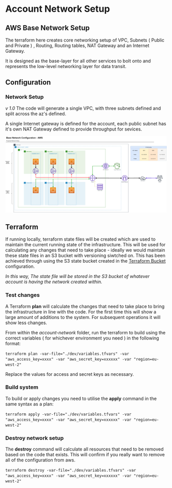 # Account Network Setup

## AWS Base Network Setup

The terraform here creates core networking setup of VPC, Subnets ( Public and Private ) , Routing, Routing tables, NAT Gateway and an Internet Gateway.

It is designed as the base-layer for all other services to bolt onto and represents the low-level networking layer for data transit.

## Configuration

### Network Setup

*v 1.0*
The code will generate a single VPC, with three subnets defined and split across the az's defined.

A single Internet gateway is defined for the account, each public subnet has it's own NAT Gateway defined to provide throughput for sevices.

![Network Diagram](documentation/Network_Diagram.png)


## Terraform

If running locally, terraform state files will be created which are used to maintain the current running state of the infrastructure.
This will be used for calculating any changes that need to take place - ideally we would maintain these state files in an S3 bucket with versioning siwtched on. This has been achieved through using the S3 state bucket created in the [Terraform Bucket](terraform-bucket/README.md) configuration.

*In this way, The state file will be stored in the S3 bucket of whatever account is having the network created within.*


### Test changes

A Terraform **plan** will calculate the changes that need to take place to bring the infrastructure in line with the code. For the first time this will show a large amount of additions to the system. For subsequent operations it will show less changes.

From within the *account-network* folder, run the terraform to build using the correct variables ( for whichever environment you need ) in the following format:

```terraform plan -var-file="./dev/variables.tfvars" -var "aws_access_key=xxxx" -var "aws_secret_key=xxxxxx" -var "region=eu-west-2"```

Replace the values for access and secret keys as necessary. 

### Build system

To build or apply changes you need to utilise the **apply** command in the same syntax as a plan:

```terraform apply -var-file="./dev/variables.tfvars" -var "aws_access_key=xxxx" -var "aws_secret_key=xxxxxx" -var "region=eu-west-2"```

### Destroy network setup

The **destroy** command will calculate all resources that need to be removed based on the code that exists. This will confirm if you really want to remove all of the configuration from aws.

```terraform destroy -var-file="./dev/variables.tfvars" -var "aws_access_key=xxxx" -var "aws_secret_key=xxxxxx" -var "region=eu-west-2"```